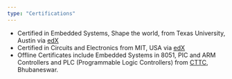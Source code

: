 ```yaml
---
type: "Certifications"
---
```


* Certified in Embedded Systems, Shape the world, from Texas University, Austin via <a href="http://edx.org/">edX</a>
* Certified in Circuits and Electronics from MIT, USA via <a href="http://edx.org/">edX</a>
* Offline Certificates include Embedded Systems in 8051, PIC and ARM Controllers and PLC (Programmable Logic Controllers) from <a href="https://www.cttc.gov.in/">CTTC</a>, Bhubaneswar.